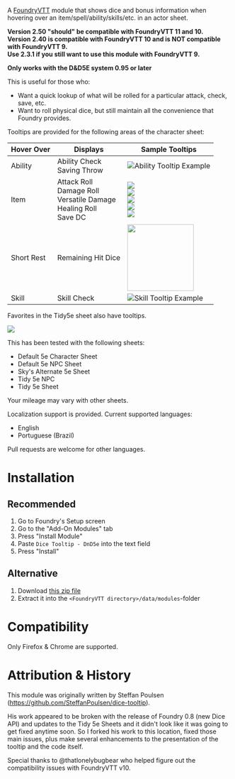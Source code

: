 A [FoundryVTT](http://foundryvtt.com/) module that shows dice and bonus information when hovering over
an item/spell/ability/skills/etc. in an actor sheet.

<b>Version 2.50 "should" be compatible with FoundryVTT 11 and 10.</b></br>
<b>Version 2.40 is compatible with FoundryVTT 10 and is NOT compatible with FoundryVTT 9.<br>Use 2.3.1 if you still want to use this module with FoundryVTT 9.</b>

<b>Only works with the D&D5E system 0.95 or later</b>

This is useful for those who:
* Want a quick lookup of what will be rolled for a particular attack, check, save, etc.
* Want to roll physical dice, but still maintain all the convenience that Foundry provides.

Tooltips are provided for the following areas of the character sheet:

|Hover Over|Displays|Sample Tooltips|
|---|---|---|
|Ability|Ability Check<br/>Saving Throw|![Ability Tooltip Example](assets/images/AbilityTooltip.png)|
|Item|Attack Roll<br/>Damage Roll<br/>Versatile Damage<br/>Healing Roll<br/>Save DC|![](assets/images/MeleeAttackTooltip.png)<br/>![](assets/images/VersatileTooltip.png)<br/>![](assets/images/SpellAttackTooltip.png)<br/>![](assets/images/HealingTooltip.png)<br/>![](assets/images/SpellSaveTooltip.png)|
|Short Rest|Remaining Hit Dice|<img src="assets/images/ShortRestTooltip.png" width="150" height="150">|
|Skill|Skill Check|![Skill Tooltip Example](assets/images/SkillCheckTooltip.png)|

Favorites in the Tidy5e sheet also have tooltips.

![](assets/images/Tidy5eFavoritesTooltip.png)

This has been tested with the following sheets:
* Default 5e Character Sheet
* Default 5e NPC Sheet
* Sky's Alternate 5e Sheet
* Tidy 5e NPC
* Tidy 5e Sheet

Your mileage may vary with other sheets.


Localization support is provided.  Current supported languages:
  - English
  - Portuguese (Brazil)

Pull requests are welcome for other languages.

# Installation

## Recommended

1. Go to Foundry's Setup screen
1. Go to the "Add-On Modules" tab
1. Press "Install Module"
1. Paste `Dice Tooltip - DnD5e` into the text field
1. Press "Install"

## Alternative

1. Download [this zip file](https://github.com/trev33b/dice-tooltip2/raw/master/dist/dice-tooltip2.zip)
2. Extract it into the `<FoundryVTT directory>/data/modules`-folder

# Compatibility

Only Firefox & Chrome are supported.

# Attribution & History

This module was originally written by Steffan Poulsen (https://github.com/SteffanPoulsen/dice-tooltip).

His work appeared to be broken with the release of Foundry 0.8 (new Dice API) and updates to the Tidy 5e Sheets 
and it didn't look like it was going to get fixed anytime soon.  So I forked his
work to this location, fixed those main issues, plus make several enhancements
to the presentation of the tooltip and the code itself.

Special thanks to @thatlonelybugbear who helped figure out the compatibility issues with FoundryVTT v10. 
